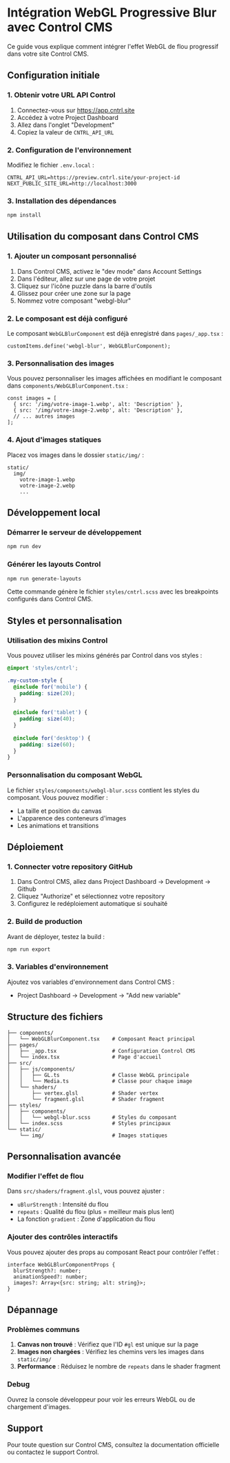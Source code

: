 # Intégration WebGL Progressive Blur avec Control CMS

Ce guide vous explique comment intégrer l'effet WebGL de flou progressif dans votre site Control CMS.

## Configuration initiale

### 1. Obtenir votre URL API Control

1. Connectez-vous sur https://app.cntrl.site
2. Accédez à votre Project Dashboard
3. Allez dans l'onglet "Development"
4. Copiez la valeur de `CNTRL_API_URL`

### 2. Configuration de l'environnement

Modifiez le fichier `.env.local` :

```env
CNTRL_API_URL=https://preview.cntrl.site/your-project-id
NEXT_PUBLIC_SITE_URL=http://localhost:3000
```

### 3. Installation des dépendances

```bash
npm install
```

## Utilisation du composant dans Control CMS

### 1. Ajouter un composant personnalisé

1. Dans Control CMS, activez le "dev mode" dans Account Settings
2. Dans l'éditeur, allez sur une page de votre projet
3. Cliquez sur l'icône puzzle dans la barre d'outils
4. Glissez pour créer une zone sur la page
5. Nommez votre composant "webgl-blur"

### 2. Le composant est déjà configuré

Le composant `WebGLBlurComponent` est déjà enregistré dans `pages/_app.tsx` :

```tsx
customItems.define('webgl-blur', WebGLBlurComponent);
```

### 3. Personnalisation des images

Vous pouvez personnaliser les images affichées en modifiant le composant dans `components/WebGLBlurComponent.tsx` :

```tsx
const images = [
  { src: '/img/votre-image-1.webp', alt: 'Description' },
  { src: '/img/votre-image-2.webp', alt: 'Description' },
  // ... autres images
];
```

### 4. Ajout d'images statiques

Placez vos images dans le dossier `static/img/` :

```
static/
  img/
    votre-image-1.webp
    votre-image-2.webp
    ...
```

## Développement local

### Démarrer le serveur de développement

```bash
npm run dev
```

### Générer les layouts Control

```bash
npm run generate-layouts
```

Cette commande génère le fichier `styles/cntrl.scss` avec les breakpoints configurés dans Control CMS.

## Styles et personnalisation

### Utilisation des mixins Control

Vous pouvez utiliser les mixins générés par Control dans vos styles :

```scss
@import 'styles/cntrl';

.my-custom-style {
  @include for('mobile') {
    padding: size(20);
  }
  
  @include for('tablet') {
    padding: size(40);
  }
  
  @include for('desktop') {
    padding: size(60);
  }
}
```

### Personnalisation du composant WebGL

Le fichier `styles/components/webgl-blur.scss` contient les styles du composant. Vous pouvez modifier :

- La taille et position du canvas
- L'apparence des conteneurs d'images
- Les animations et transitions

## Déploiement

### 1. Connecter votre repository GitHub

1. Dans Control CMS, allez dans Project Dashboard → Development → Github
2. Cliquez "Authorize" et sélectionnez votre repository
3. Configurez le redéploiement automatique si souhaité

### 2. Build de production

Avant de déployer, testez la build :

```bash
npm run export
```

### 3. Variables d'environnement

Ajoutez vos variables d'environnement dans Control CMS :
- Project Dashboard → Development → "Add new variable"

## Structure des fichiers

```
├── components/
│   └── WebGLBlurComponent.tsx    # Composant React principal
├── pages/
│   ├── _app.tsx                  # Configuration Control CMS
│   └── index.tsx                 # Page d'accueil
├── src/
│   ├── js/components/
│   │   ├── GL.ts                 # Classe WebGL principale
│   │   └── Media.ts              # Classe pour chaque image
│   └── shaders/
│       ├── vertex.glsl           # Shader vertex
│       └── fragment.glsl         # Shader fragment
├── styles/
│   ├── components/
│   │   └── webgl-blur.scss       # Styles du composant
│   └── index.scss                # Styles principaux
└── static/
    └── img/                      # Images statiques
```

## Personnalisation avancée

### Modifier l'effet de flou

Dans `src/shaders/fragment.glsl`, vous pouvez ajuster :

- `uBlurStrength` : Intensité du flou
- `repeats` : Qualité du flou (plus = meilleur mais plus lent)
- La fonction `gradient` : Zone d'application du flou

### Ajouter des contrôles interactifs

Vous pouvez ajouter des props au composant React pour contrôler l'effet :

```tsx
interface WebGLBlurComponentProps {
  blurStrength?: number;
  animationSpeed?: number;
  images?: Array<{src: string; alt: string}>;
}
```

## Dépannage

### Problèmes communs

1. **Canvas non trouvé** : Vérifiez que l'ID `#gl` est unique sur la page
2. **Images non chargées** : Vérifiez les chemins vers les images dans `static/img/`
3. **Performance** : Réduisez le nombre de `repeats` dans le shader fragment

### Debug

Ouvrez la console développeur pour voir les erreurs WebGL ou de chargement d'images.

## Support

Pour toute question sur Control CMS, consultez la documentation officielle ou contactez le support Control. 